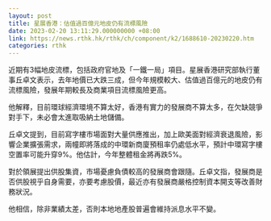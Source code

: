 ```yaml
---
layout: post
title: 星展香港：估值過百億元地皮仍有流標風險
date: 2023-02-20 13:11:29.000000000 +08:00
link: https://news.rthk.hk/rthk/ch/component/k2/1688610-20230220.htm
categories: rthk
---
```


近期有3幅地皮流標，包括政府官地及「一鐵一局」項目。星展香港研究部執行董事丘卓文表示，去年地價已大跌三成，但今年規模較大、估值過百億元的地皮仍有流標風險，發展年期較長及商業項目流標風險更高。

他解釋，目前環球經濟環境不算太好，香港有實力的發展商不算太多，在欠缺競爭對手下，未必會太進取吸納土地儲備。

丘卓文提到，目前寫字樓市場面對大量供應推出，加上歐美面對經濟衰退風險，影響企業擴張需求，兩幢即將落成的中環新商廈預租率仍處低水平，預計中環寫字樓空置率可能升穿9%。他估計，今年整體租金將再跌5%。

對於領展提出供股集資，市場憂慮負債較高的發展商會跟隨。丘卓文指，發展商是否供股視乎自身需要，亦要考慮股價，最近亦有發展商嚴格控制資本開支等改善財務狀況。

他相信，除非業績太差，否則本地地產股普遍會維持派息水平不變。
